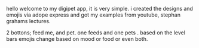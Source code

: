 hello welcome to my digipet app, it is very simple. i created the designs and emojis via adope express and got my examples from youtube, stephan grahams lectures. 

2 bottons; feed me, and pet. one feeds and one pets . based on the level bars emojis change based on mood or food or even both. 
